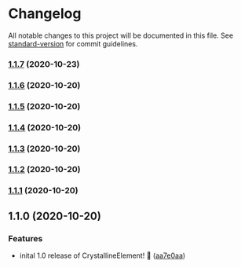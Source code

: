 # Changelog

All notable changes to this project will be documented in this file. See [standard-version](https://github.com/conventional-changelog/standard-version) for commit guidelines.

### [1.1.7](https://github.com/whitefusionhq/crystalline-element/compare/v1.1.6...v1.1.7) (2020-10-23)

### [1.1.6](https://github.com/whitefusionhq/crystalline-element/compare/v1.1.5...v1.1.6) (2020-10-20)

### [1.1.5](https://github.com/whitefusionhq/crystalline-element/compare/v1.1.4...v1.1.5) (2020-10-20)

### [1.1.4](https://github.com/whitefusionhq/crystalline-element/compare/v1.1.3...v1.1.4) (2020-10-20)

### [1.1.3](https://github.com/whitefusionhq/crystalline-element/compare/v1.1.2...v1.1.3) (2020-10-20)

### [1.1.2](https://github.com/whitefusionhq/crystalline-element/compare/v1.1.1...v1.1.2) (2020-10-20)

### [1.1.1](https://github.com/whitefusionhq/crystalline-element/compare/v1.1.0...v1.1.1) (2020-10-20)

## 1.1.0 (2020-10-20)


### Features

* inital 1.0 release of CrystallineElement! 🎉 ([aa7e0aa](https://github.com/whitefusionhq/crystalline-element/commit/aa7e0aad448181575937fabadaed5a6152fb3d3a))
